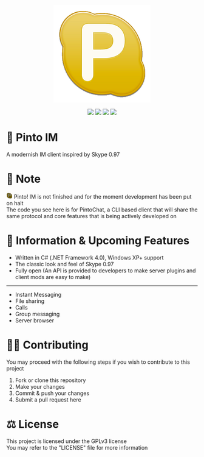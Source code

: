 <p align="center">
    <img src="Logo\Logo.png" width="256" height="256">
</p>
<p align="center">
    <img src="https://img.shields.io/badge/Windows-XP%2B-blue">
    <img src="https://img.shields.io/badge/.NET%20Framework-4.0-blue">
    <img src="https://img.shields.io/badge/Instant-Messaging-brightgreen">
    <img src="https://img.shields.io/badge/License-GPLv3-brightgreen">
</p>

# 💬 Pinto IM
A modernish IM client inspired by Skype 0.97

# 📃 Note
<img style="display: inline-block; " src="Logo\Loading.gif" width="16" height="16">
Pinto! IM is not finished and for the moment development has been put on halt 
<br>
The code you see here is for PintoChat, a CLI based client that will share the same protocol and core features that is being actively developed on

# 📌 Information & Upcoming Features
- Written in C# (.NET Framework 4.0), Windows XP+ support 
- The classic look and feel of Skype 0.97
- Fully open (An API is provided to developers to make server plugins and client mods are easy to make)
---
- Instant Messaging
- File sharing
- Calls
- Group messaging
- Server browser

# 👨‍💻 Contributing
You may proceed with the following steps if you wish to contribute to this project

1. Fork or clone this repository
2. Make your changes
3. Commit & push your changes
4. Submit a pull request here

# ⚖ License
This project is licensed under the GPLv3 license
<br>
You may refer to the "LICENSE" file for more information